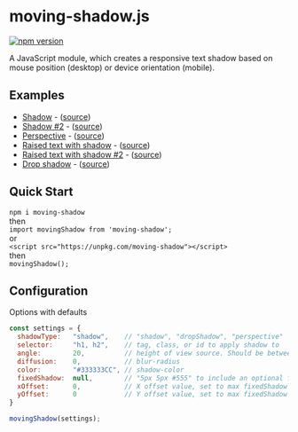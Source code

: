 # moving-shadow.js
[![npm version](https://badge.fury.io/js/moving-shadow.svg)](https://badge.fury.io/js/moving-shadow)

A JavaScript module, which creates a responsive text shadow based on mouse position (desktop) or device orientation (mobile).

## Examples
* [Shadow](https://mister-blanket.github.io/moving-shadow/examples/shadow) - ([source](https://github.com/mister-blanket/moving-shadow/blob/master/examples/shadow.html))
* [Shadow #2](https://mister-blanket.github.io/moving-shadow/examples/shadow-two) - ([source](https://github.com/mister-blanket/moving-shadow/blob/master/examples/shadow-two.html))
* [Perspective](https://mister-blanket.github.io/moving-shadow/examples/perspective) - ([source](https://github.com/mister-blanket/moving-shadow/blob/master/examples/perspective.html))
* [Raised text with shadow](https://mister-blanket.github.io/moving-shadow/examples/shadow-raised) - ([source](https://github.com/mister-blanket/moving-shadow/blob/master/examples/shadow-raised.html))
* [Raised text with shadow #2](https://mister-blanket.github.io/moving-shadow/examples/shadow-raised-two) - ([source](https://github.com/mister-blanket/moving-shadow/blob/master/examples/shadow-raised-two.html))
* [Drop shadow](https://mister-blanket.github.io/moving-shadow/examples/drop-shadow) - ([source](https://github.com/mister-blanket/moving-shadow/blob/master/examples/drop-shadow.html))


## Quick Start
`npm i moving-shadow`  
then  
`import movingShadow from 'moving-shadow';`  
or  
`<script src="https://unpkg.com/moving-shadow"></script>`  
then  
`movingShadow();`

## Configuration
Options with defaults
```javascript
const settings = {
  shadowType:   "shadow",    // "shadow", "dropShadow", "perspective"
  selector:     "h1, h2",    // tag, class, or id to apply shadow to
  angle:        20,          // height of view source. Should be between 10 - 100
  diffusion:    0,           // blur-radius
  color:        "#333333CC", // shadow-color
  fixedShadow:  null,        // "5px 5px #555" to include an optional fixed shadow
  xOffset:      0,           // X offset value, set to max fixedShadow x offset
  yOffset:      0            // Y offset value, set to max fixedShadow y offset
}

movingShadow(settings);
```

